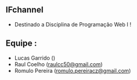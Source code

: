 ## IFchannel
- Destinado a Disciplina de Programação Web I !

## Equipe :
 
- Lucas Garrido ()
- Raul Coelho (raulcc50@gmail.com)
- Romulo Pereira (romulo.pereiracz@gmail.com)
